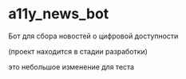 # a11y_news_bot
Бот для сбора новостей о цифровой доступности

(проект находится в стадии разработки)

это небольшое изменение для теста
